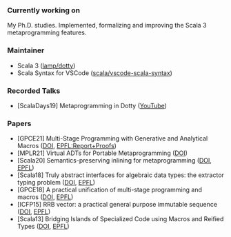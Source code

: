 ### Currently working on

My Ph.D. studies. Implemented, formalizing and improving the Scala 3 metaprogramming features.

<!--
**nicolasstucki/nicolasstucki** is a ✨ _special_ ✨ repository because its `README.md` (this file) appears on your GitHub profile.

Here are some ideas to get you started:

- 🔭 I’m currently working on ...
- 🌱 I’m currently learning ...
- 👯 I’m looking to collaborate on ...
- 🤔 I’m looking for help with ...
- 💬 Ask me about ...
- 📫 How to reach me: ...
- 😄 Pronouns: ...
- ⚡ Fun fact: ...
-->

### Maintainer

* Scala 3 ([lamp/dotty](https://github.com/lampepfl/dotty))
* Scala Syntax for VSCode ([scala/vscode-scala-syntax](https://github.com/scala/vscode-scala-syntax))

### Recorded Talks

* [ScalaDays19] Metaprogramming in Dotty
 ([YouTube](https://www.youtube.com/watch?v=ZfDS_gJyPTc))
### Papers

* [GPCE21] Multi-Stage Programming with Generative and Analytical Macros ([DOI](https://doi.org/10.1145/3486609.3487203), [EPFL:Report+Proofs](https://infoscience.epfl.ch/record/288718?&ln=en))
* [MPLR21] Virtual ADTs for Portable Metaprogramming ([DOI](https://doi.org/10.1145/3475738.3480717))
* [Scala20] Semantics-preserving inlining for metaprogramming ([DOI](https://doi.org/10.1145/3426426.3428486), [EPFL](https://infoscience.epfl.ch/record/287257?ln=en))
* [Scala18] Truly abstract interfaces for algebraic data types: the extractor typing problem ([DOI](https://doi.org/10.1145/3241653.3241658), [EPFL](https://infoscience.epfl.ch/record/261291?ln=en))
* [GPCE18] A practical unification of multi-stage programming and macros ([DOI](https://doi.org/10.1145/3278122.3278139), [EPFL](https://infoscience.epfl.ch/record/257176?ln=en))
* [ICFP15] RRB vector: a practical general purpose immutable sequence ([DOI](https://doi.org/10.1145/2784731.2784739), [EPFL](https://infoscience.epfl.ch/record/213452?ln=en))
* [Scala13] Bridging Islands of Specialized Code using Macros and Reified Types ([DOI](https://doi.org/10.1145/2489837.2489847), [EPFL](https://infoscience.epfl.ch/record/188061?ln=en))
